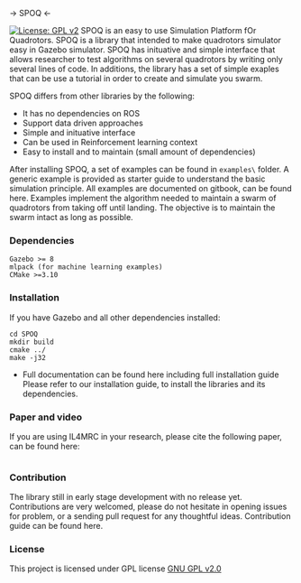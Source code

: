 -> SPOQ <-

[![License: GPL v2](https://img.shields.io/badge/License-GPL%20v2-blue.svg)](https://www.gnu.org/licenses/old-licenses/gpl-2.0.en.html)
SPOQ is an easy to use Simulation Platform fOr Quadrotors. SPOQ is a library that intended to make quadrotors simulator easy in Gazebo simulator.
SPOQ has inituative and simple interface that allows researcher to test algorithms on several quadrotors by writing only several lines of code.
In additions, the library has a set of simple exaples that can be use a tutorial in order to create and simulate you swarm.

SPOQ differs from other libraries by the following:

* It has no dependencies on ROS
* Support data driven approaches 
* Simple and inituative interface
* Can be used in Reinforcement learning context
* Easy to install and to maintain (small amount of dependencies)

After installing SPOQ, a set of examples can be found in `examples\` folder.
A generic example is provided as starter guide to understand the basic simulation principle.
All examples are documented on gitbook, can be found here.
Examples implement the algorithm needed to maintain a swarm of quadrotors from
taking off until landing. The objective is to maintain the swarm intact as
long as possible.

### Dependencies
``` 
Gazebo >= 8
mlpack (for machine learning examples)
CMake >=3.10

```

### Installation
If you have Gazebo and all other dependencies installed:

```
cd SPOQ
mkdir build
cmake ../
make -j32

```
* Full documentation can be found here including full installation guide
Please refer to our installation guide, to install the libraries and its dependencies.

### Paper and video 
If you are using IL4MRC in your research, please cite the following paper, can
be found here:
```

```

### Contribution
The library still in early stage development with no release yet. Contributions are
very welcomed, please do not hesitate in opening issues for problem, or a
sending pull request for any thoughtful ideas. Contribution guide can be
found here.

### License

This project is licensed under GPL license [GNU GPL v2.0](https://choosealicense.com/licenses/gpl-2.0/)

